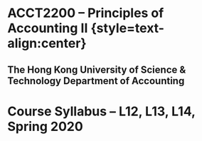 # ACCT2200 – Principles of Accounting II {style=text-align:center}
## The Hong Kong University of Science & Technology Department of Accounting
# Course Syllabus – L12, L13, L14, Spring 2020

